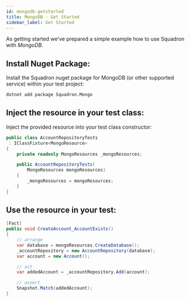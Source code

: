 ```yaml
---
id: mongodb-getstarted
title: MongoDB - Get Started
sidebar_label: Get Started
---
```


As getting started we've prepared a simple example how to use Squadron with *MongoDB*.

## Install Nuget Package:
Install the Squadron nuget package for MongoDB (or other supported service) within your test project:

```bash
dotnet add package Squadron.Mongo
```

## Inject the resource in your test class:
Inject the provided resource into your test class constructor:

```csharp
public class AccountRepositoryTests
 : IClassFixture<MongoResource>
{
    private readonly MongoResources _mongoResources;

    public AccountRepositoryTests(
        MongoResources mongoResources)
    {
        _mongoResources = mongoResources;
    }
}
```

## Use the resource in your test:
```csharp
[Fact]
public void CreateAccount_AccountExists()
{
    // arrange
    var database = mongoResources.CreateDatabase();
    _accountRepository = new AccountRepository(database);
    var account = new Account();

    // act
    var addedAccount = _accountRepository.Add(account);

    // assert
    Snapshot.Match(addedAccount);
}
```